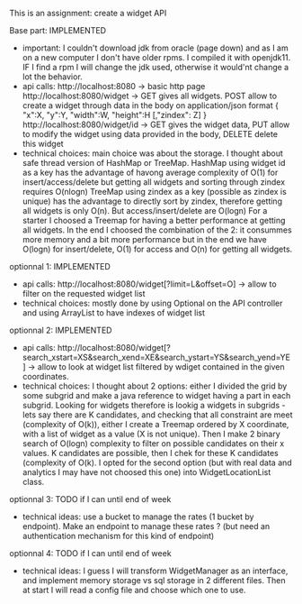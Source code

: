 This is an assignment: create a widget API

Base part: IMPLEMENTED
- important: I couldn't download jdk from oracle (page down) and as I am on a new computer I don't have older rpms. I compiled it with openjdk11. IF I find a rpm I will change the jdk used, otherwise it would'nt change a lot the behavior.
- api calls: 
	http://localhost:8080 -> basic http page
	http://localhost:8080/widget -> GET gives all widgets. POST allow to create a widget through data in the body on application/json format { "x":X, "y":Y, "width":W, "height":H [,"zindex": Z] } 
	http://localhost:8080/widget/id -> GET gives the widget data, PUT allow to modify the widget using data provided in the body, DELETE delete this widget 
- technical choices: main choice was about the storage. I thought about safe thread version of HashMap or TreeMap.
HashMap using widget id as a key has the advantage of havong average complexity of O(1) for insert/access/delete but getting all widgets and sorting through zindex requires O(nlogn)
TreeMap using zindex as a key (possible as zindex is unique) has the advantage to directly sort by zindex, therefore getting all widgets is only O(n). But access/insert/delete are O(logn)
For a starter I choosed a Treemap for having a better performance at getting all widgets.
In the end I choosed the combination of the 2: it consummes more memory and a bit more performance but in the end we have O(logn) for insert/delete, O(1) for access and O(n) for getting all widgets.

optionnal 1: IMPLEMENTED
- api calls:
	http://localhost:8080/widget[?limit=L&offset=O] -> allow to filter on the requested widget list
- technical choices: mostly done by using Optional on the API controller and using ArrayList to have indexes of widget list

optionnal 2: IMPLEMENTED
- api calls:
	http://localhost:8080/widget[?search_xstart=XS&search_xend=XE&search_ystart=YS&search_yend=YE] -> allow to look at widget list filtered by wdiget contained in the given coordinates.
- technical choices: I thought about 2 options: 
either I divided the grid by some subgrid and make a java reference to widget having a part in each subgrid. Looking for widgets therefore is lookig a widgets in subgrids - lets say there are K candidates, and checking that all constraint are meet (complexity of O(k)),
either I create a Treemap ordered by X coordinate, with a list of widget as a value (X is not unique). Then I make 2 binary search of O(logn) complexity to filter on possible candidates on their x values. K candidates are possible, then I chek for these K candidates (complexity of O(k). 
I opted for the second option (but with real data and analytics I may have not choosed this one) into WidgetLocationList class.

optionnal 3: TODO if I can until end of week
- technical ideas: use a bucket to manage the rates (1 bucket by endpoint). Make an endpoint to manage these rates ? (but need an authentication mechanism for this kind of endpoint)

optionnal 4: TODO if I can until end of week
- technical ideas: I guess I will transform WidgetManager as an interface, and implement memory storage vs sql storage in 2 different files. Then at start I will read a config file and choose which one to use.
